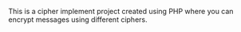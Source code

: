 This is a cipher implement project created using PHP where you can encrypt messages using different ciphers.
